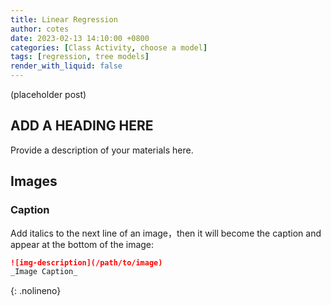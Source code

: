 ```yaml
---
title: Linear Regression
author: cotes
date: 2023-02-13 14:10:00 +0800
categories: [Class Activity, choose a model]
tags: [regression, tree models]
render_with_liquid: false
---
```


(placeholder post)

## ADD A HEADING HERE

Provide a description of your materials here.







## Images

### Caption

Add italics to the next line of an image，then it will become the caption and appear at the bottom of the image:

```markdown
![img-description](/path/to/image)
_Image Caption_
```
{: .nolineno}
